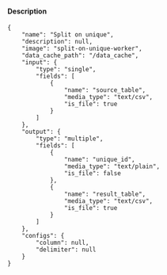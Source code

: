 #### Description

    {
        "name": "Split on unique",
        "description": null,
        "image": "split-on-unique-worker",
        "data_cache_path": "/data_cache",
        "input": {
            "type": "single",
            "fields": [
                {
                    "name": "source_table",
                    "media_type": "text/csv",
                    "is_file": true
                }
            ]
        },
        "output": {
            "type": "multiple",
            "fields": [
                {
                    "name": "unique_id",
                    "media_type": "text/plain",
                    "is_file": false
                },
                {
                    "name": "result_table",
                    "media_type": "text/csv",
                    "is_file": true
                }
            ]
        },
        "configs": {
            "column": null,
            "delimiter": null
        }
    }
